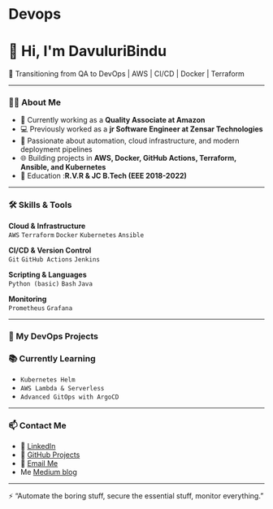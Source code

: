 # Devops

# 👋 Hi, I'm DavuluriBindu
🌱 Transitioning from QA to DevOps | AWS | CI/CD | Docker | Terraform

---

### 👨‍💻 About Me

- 💼 Currently working as a **Quality Associate at Amazon**
- 💻 Previously worked as a **jr Software Engineer at Zensar Technologies**
- 🚀 Passionate about automation, cloud infrastructure, and modern deployment pipelines
- 🌐 Building projects in **AWS, Docker, GitHub Actions, Terraform, Ansible, and Kubernetes**
- 📖 Education :**R.V.R & JC  B.Tech (EEE 2018-2022)**

---

### 🛠️ Skills & Tools

**Cloud & Infrastructure**  
`AWS` `Terraform` `Docker` `Kubernetes` `Ansible`  

**CI/CD & Version Control**  
`Git` `GitHub Actions` `Jenkins`  

**Scripting & Languages**  
`Python (basic)` `Bash` `Java`  

**Monitoring**  
`Prometheus` `Grafana`

---

### 🚧 My DevOps Projects



### 📚 Currently Learning

- `Kubernetes Helm`
- `AWS Lambda & Serverless`
- `Advanced GitOps with ArgoCD`

---

### 📫 Contact Me

- 🔗 [LinkedIn](https://www.linkedin.com/in/bindu-davuluri-875633190/)
- 🧰 [GitHub Projects](https://github.com/yourusername)
- 📧 [Email Me](mailto:davuluribindu995.com)
- Me [Medium blog](https://medium.com/@davuluribindu23)


---
⚡ “Automate the boring stuff, secure the essential stuff, monitor everything.”



